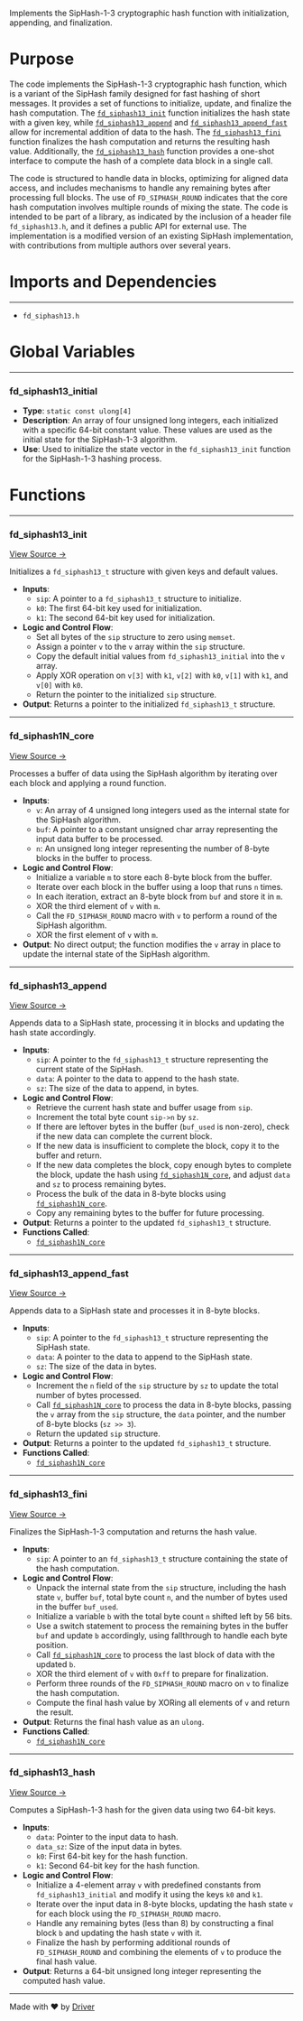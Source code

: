 <!--------------------------------------------------------------------------------->
<!-- IMPORTANT: This file is auto-generated by Driver (https://driver.ai). -------->
<!-- Manual edits may be overwritten on future commits. --------------------------->
<!--------------------------------------------------------------------------------->

Implements the SipHash-1-3 cryptographic hash function with initialization, appending, and finalization.

# Purpose
The code implements the SipHash-1-3 cryptographic hash function, which is a variant of the SipHash family designed for fast hashing of short messages. It provides a set of functions to initialize, update, and finalize the hash computation. The [`fd_siphash13_init`](<#fd_siphash13_init>) function initializes the hash state with a given key, while [`fd_siphash13_append`](<#fd_siphash13_append>) and [`fd_siphash13_append_fast`](<#fd_siphash13_append_fast>) allow for incremental addition of data to the hash. The [`fd_siphash13_fini`](<#fd_siphash13_fini>) function finalizes the hash computation and returns the resulting hash value. Additionally, the [`fd_siphash13_hash`](<#fd_siphash13_hash>) function provides a one-shot interface to compute the hash of a complete data block in a single call.

The code is structured to handle data in blocks, optimizing for aligned data access, and includes mechanisms to handle any remaining bytes after processing full blocks. The use of `FD_SIPHASH_ROUND` indicates that the core hash computation involves multiple rounds of mixing the state. The code is intended to be part of a library, as indicated by the inclusion of a header file `fd_siphash13.h`, and it defines a public API for external use. The implementation is a modified version of an existing SipHash implementation, with contributions from multiple authors over several years.
# Imports and Dependencies

---
- `fd_siphash13.h`


# Global Variables

---
### fd\_siphash13\_initial
- **Type**: ``static const ulong[4]``
- **Description**: An array of four unsigned long integers, each initialized with a specific 64-bit constant value. These values are used as the initial state for the SipHash-1-3 algorithm.
- **Use**: Used to initialize the state vector in the `fd_siphash13_init` function for the SipHash-1-3 hashing process.


# Functions

---
### fd\_siphash13\_init<!-- {{#callable:fd_siphash13_init}} -->
[View Source →](<../../../../../src/ballet/siphash13/fd_siphash13.c#L20>)

Initializes a `fd_siphash13_t` structure with given keys and default values.
- **Inputs**:
    - `sip`: A pointer to a `fd_siphash13_t` structure to initialize.
    - `k0`: The first 64-bit key used for initialization.
    - `k1`: The second 64-bit key used for initialization.
- **Logic and Control Flow**:
    - Set all bytes of the `sip` structure to zero using `memset`.
    - Assign a pointer `v` to the `v` array within the `sip` structure.
    - Copy the default initial values from `fd_siphash13_initial` into the `v` array.
    - Apply XOR operation on `v[3]` with `k1`, `v[2]` with `k0`, `v[1]` with `k1`, and `v[0]` with `k0`.
    - Return the pointer to the initialized `sip` structure.
- **Output**: Returns a pointer to the initialized `fd_siphash13_t` structure.


---
### fd\_siphash1N\_core<!-- {{#callable:fd_siphash1N_core}} -->
[View Source →](<../../../../../src/ballet/siphash13/fd_siphash13.c#L41>)

Processes a buffer of data using the SipHash algorithm by iterating over each block and applying a round function.
- **Inputs**:
    - `v`: An array of 4 unsigned long integers used as the internal state for the SipHash algorithm.
    - `buf`: A pointer to a constant unsigned char array representing the input data buffer to be processed.
    - `n`: An unsigned long integer representing the number of 8-byte blocks in the buffer to process.
- **Logic and Control Flow**:
    - Initialize a variable `m` to store each 8-byte block from the buffer.
    - Iterate over each block in the buffer using a loop that runs `n` times.
    - In each iteration, extract an 8-byte block from `buf` and store it in `m`.
    - XOR the third element of `v` with `m`.
    - Call the `FD_SIPHASH_ROUND` macro with `v` to perform a round of the SipHash algorithm.
    - XOR the first element of `v` with `m`.
- **Output**: No direct output; the function modifies the `v` array in place to update the internal state of the SipHash algorithm.


---
### fd\_siphash13\_append<!-- {{#callable:fd_siphash13_append}} -->
[View Source →](<../../../../../src/ballet/siphash13/fd_siphash13.c#L54>)

Appends data to a SipHash state, processing it in blocks and updating the hash state accordingly.
- **Inputs**:
    - `sip`: A pointer to the `fd_siphash13_t` structure representing the current state of the SipHash.
    - `data`: A pointer to the data to append to the hash state.
    - `sz`: The size of the data to append, in bytes.
- **Logic and Control Flow**:
    - Retrieve the current hash state and buffer usage from `sip`.
    - Increment the total byte count `sip->n` by `sz`.
    - If there are leftover bytes in the buffer (`buf_used` is non-zero), check if the new data can complete the current block.
    - If the new data is insufficient to complete the block, copy it to the buffer and return.
    - If the new data completes the block, copy enough bytes to complete the block, update the hash using [`fd_siphash1N_core`](<#fd_siphash1n_core>), and adjust `data` and `sz` to process remaining bytes.
    - Process the bulk of the data in 8-byte blocks using [`fd_siphash1N_core`](<#fd_siphash1n_core>).
    - Copy any remaining bytes to the buffer for future processing.
- **Output**: Returns a pointer to the updated `fd_siphash13_t` structure.
- **Functions Called**:
    - [`fd_siphash1N_core`](<#fd_siphash1n_core>)


---
### fd\_siphash13\_append\_fast<!-- {{#callable:fd_siphash13_append_fast}} -->
[View Source →](<../../../../../src/ballet/siphash13/fd_siphash13.c#L101>)

Appends data to a SipHash state and processes it in 8-byte blocks.
- **Inputs**:
    - ``sip``: A pointer to the `fd_siphash13_t` structure representing the SipHash state.
    - ``data``: A pointer to the data to append to the SipHash state.
    - ``sz``: The size of the data in bytes.
- **Logic and Control Flow**:
    - Increment the `n` field of the `sip` structure by `sz` to update the total number of bytes processed.
    - Call [`fd_siphash1N_core`](<#fd_siphash1n_core>) to process the data in 8-byte blocks, passing the `v` array from the `sip` structure, the `data` pointer, and the number of 8-byte blocks (`sz >> 3`).
    - Return the updated `sip` structure.
- **Output**: Returns a pointer to the updated `fd_siphash13_t` structure.
- **Functions Called**:
    - [`fd_siphash1N_core`](<#fd_siphash1n_core>)


---
### fd\_siphash13\_fini<!-- {{#callable:fd_siphash13_fini}} -->
[View Source →](<../../../../../src/ballet/siphash13/fd_siphash13.c#L111>)

Finalizes the SipHash-1-3 computation and returns the hash value.
- **Inputs**:
    - ``sip``: A pointer to an `fd_siphash13_t` structure containing the state of the hash computation.
- **Logic and Control Flow**:
    - Unpack the internal state from the `sip` structure, including the hash state `v`, buffer `buf`, total byte count `n`, and the number of bytes used in the buffer `buf_used`.
    - Initialize a variable `b` with the total byte count `n` shifted left by 56 bits.
    - Use a switch statement to process the remaining bytes in the buffer `buf` and update `b` accordingly, using fallthrough to handle each byte position.
    - Call [`fd_siphash1N_core`](<#fd_siphash1n_core>) to process the last block of data with the updated `b`.
    - XOR the third element of `v` with `0xff` to prepare for finalization.
    - Perform three rounds of the `FD_SIPHASH_ROUND` macro on `v` to finalize the hash computation.
    - Compute the final hash value by XORing all elements of `v` and return the result.
- **Output**: Returns the final hash value as an `ulong`.
- **Functions Called**:
    - [`fd_siphash1N_core`](<#fd_siphash1n_core>)


---
### fd\_siphash13\_hash<!-- {{#callable:fd_siphash13_hash}} -->
[View Source →](<../../../../../src/ballet/siphash13/fd_siphash13.c#L146>)

Computes a SipHash-1-3 hash for the given data using two 64-bit keys.
- **Inputs**:
    - `data`: Pointer to the input data to hash.
    - `data_sz`: Size of the input data in bytes.
    - `k0`: First 64-bit key for the hash function.
    - `k1`: Second 64-bit key for the hash function.
- **Logic and Control Flow**:
    - Initialize a 4-element array `v` with predefined constants from `fd_siphash13_initial` and modify it using the keys `k0` and `k1`.
    - Iterate over the input data in 8-byte blocks, updating the hash state `v` for each block using the `FD_SIPHASH_ROUND` macro.
    - Handle any remaining bytes (less than 8) by constructing a final block `b` and updating the hash state `v` with it.
    - Finalize the hash by performing additional rounds of `FD_SIPHASH_ROUND` and combining the elements of `v` to produce the final hash value.
- **Output**: Returns a 64-bit unsigned long integer representing the computed hash value.



---
Made with ❤️ by [Driver](https://www.driver.ai/)